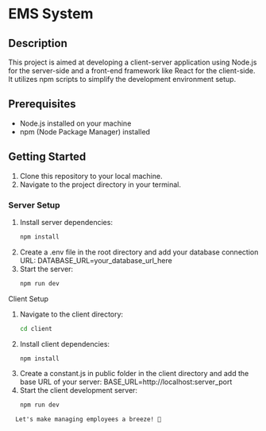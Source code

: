 # EMS System

## Description
This project is aimed at developing a client-server application using Node.js for the server-side and a front-end framework like React for the client-side. It utilizes npm scripts to simplify the development environment setup.

## Prerequisites
- Node.js installed on your machine
- npm (Node Package Manager) installed

## Getting Started
1. Clone this repository to your local machine.
2. Navigate to the project directory in your terminal.

### Server Setup
1. Install server dependencies:
   ```bash
   npm install
1. Create a .env file in the root directory and add your database connection URL:
   DATABASE_URL=your_database_url_here
2. Start the server:
   ```bash
   npm run dev
Client Setup
1. Navigate to the client directory:
    ```bash
    cd client
3. Install client dependencies:
   ```bash
   npm install
4. Create a constant.js in public folder in the client directory and add the base URL of your server:
   BASE_URL=http://localhost:server_port
5. Start the client development server:
   ```bash
   npm run dev 
```vbnet
  Let's make managing employees a breeze! 🚀
